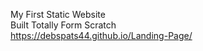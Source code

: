 My First Static Website <br />
Built Totally Form Scratch <br />
https://debspats44.github.io/Landing-Page/
